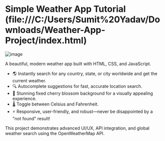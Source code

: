 # Simple Weather App Tutorial (file:///C:/Users/Sumit%20Yadav/Downloads/Weather-App-Project/index.html)

![image](https://github.com/user-attachments/assets/210291bb-20ef-4af7-9e6f-a92e17f15019)

A beautiful, modern weather app built with HTML, CSS, and JavaScript.

- 🌎 Instantly search for any country, state, or city worldwide and get the current weather.
- 🔍 Autocomplete suggestions for fast, accurate location search.
- 🌸 Stunning fixed cherry blossom background for a visually appealing experience.
- 🌡️ Toggle between Celsius and Fahrenheit.
- ⚡ Responsive, user-friendly, and robust—never be disappointed by a "not found" result!



This project demonstrates advanced UI/UX, API integration, and global weather search using the OpenWeatherMap API.
